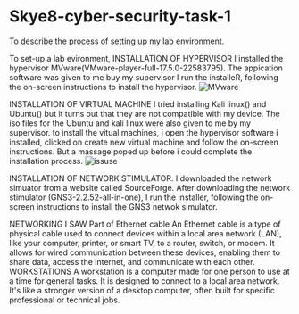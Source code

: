 # Skye8-cyber-security-task-1
 To describe the process of setting up my lab environment.

To set-up a lab evironment, 
INSTALLATION OF HYPERVISOR
I installed the hypervisor MVware(VMware-player-full-17.5.0-22583795). The appication software was given to me buy my supervisor
I run the installeR, following the on-screen instructions to install the hypervisor.
![MVware](https://github.com/user-attachments/assets/1da6db1c-b230-4f5f-ada7-77299fce24b1)

INSTALLATION OF VIRTUAL MACHINE
I tried installing Kali linux() and Ubuntu() but it turns out that they are not compatible with my device.
The iso files for the Ubuntu and kali linux were also given to me by my 	supervisor.
to ìnstall the vitual machines, i open the hypervisor software i installed, clicked on create new virtual machine and follow the on-screen instructions. But a massage poped up before i could complete the installation process.
![issuse](https://github.com/user-attachments/assets/65946d34-fd32-4650-9f58-69ec460f031b)

INSTALLATION OF NETWORK STIMULATOR.
I downloaded the network simuator from a website called SourceForge. After downloading the network stimulator (GNS3-2.2.52-all-in-one), I run the installer, following the on-screen instructions to install the GNS3 netwok simulator.

NETWORKING I SAW
Part of Ethernet cable
An Ethernet cable is a type of physical cable used to connect devices within a local area network (LAN), like your computer, printer, or smart TV, to a router, switch, or modem. It allows for wired communication between these devices, enabling them to share data, access the internet, and communicate with each other.
WORKSTATIONS
A workstation is a computer made for one person to use at a time for general tasks. It is designed to connect to a local area network. It's like a stronger version of a desktop computer, often built for specific professional or technical jobs.
